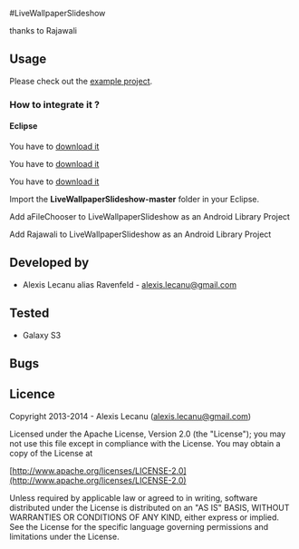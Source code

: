#LiveWallpaperSlideshow


thanks to Rajawali


## Usage

Please check out the [example project](https://github.com/ravenfeld/LiveWallpaperSlideshow/tree/master).


### How to integrate it ?

#### Eclipse
 You have to [download it](https://github.com/ravenfeld/LiveWallpaperSlideshow/archive/master.zip) 
 
 You have to [download it](https://github.com/ravenfeld/aFileChooser/archive/dev.zip) 
 
 You have to [download it](https://github.com/ravenfeld/Rajawali/archive/master.zip) 
 
 Import the **LiveWallpaperSlideshow-master** folder in your Eclipse.
 
 Add aFileChooser to LiveWallpaperSlideshow as an Android Library Project

 Add Rajawali to LiveWallpaperSlideshow as an Android Library Project
   
## Developed by
  * Alexis Lecanu alias Ravenfeld - [alexis.lecanu@gmail.com](mailto:alexis.lecanu@gmail.com)
    
## Tested 
  * Galaxy S3
    
## Bugs

## Licence
    
Copyright 2013-2014 - Alexis Lecanu ([alexis.lecanu@gmail.com](mailto:alexis.lecanu@gmail.com))
    
Licensed under the Apache License, Version 2.0 (the "License"); you may not
use this file except in compliance with the License. You may obtain a copy of
the License at

  [http://www.apache.org/licenses/LICENSE-2.0](http://www.apache.org/licenses/LICENSE-2.0)
    
Unless required by applicable law or agreed to in writing, software
distributed under the License is distributed on an "AS IS" BASIS, WITHOUT
WARRANTIES OR CONDITIONS OF ANY KIND, either express or implied. See the
License for the specific language governing permissions and limitations under
the License.
